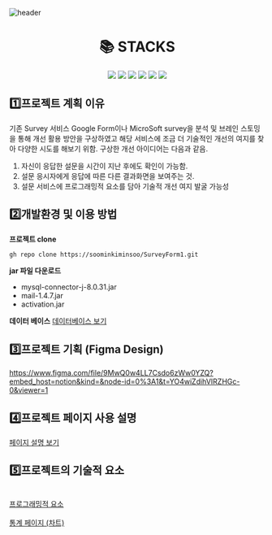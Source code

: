 ![header](https://capsule-render.vercel.app/api?type=Waving&color=auto&height=300&section=header&text=Survey%20form&fontSize=90)
<div align=center><h1>📚 STACKS</h1></div>
<div align=center> 
  <img src="https://img.shields.io/badge/java-007396?style=for-the-badge&logo=java&logoColor=white">
  <img src="https://img.shields.io/badge/html5-E34F26?style=for-the-badge&logo=html5&logoColor=white">
  <img src="https://img.shields.io/badge/javascript-F7DF1E?style=for-the-badge&logo=javascript&logoColor=black">

  <img src="https://img.shields.io/badge/jquery-0769AD?style=for-the-badge&logo=jquery&logoColor=white">
  <img src="https://img.shields.io/badge/mysql-4479A1?style=for-the-badge&logo=mysql&logoColor=white">
    <img src="https://img.shields.io/badge/git-F05032?style=for-the-badge&logo=git&logoColor=white">
  <br>
  

</div>

## :one:프로젝트 계획 이유
  기존 Survey 서비스 Google Form이나 MicroSoft survey을 분석 및 브레인 스토밍을 통해 개선 활용 방안을 구상하였고 해당 서비스에 조금     더 기술적인 개선의 여지를 찾아 다양한 시도를 해보기 위함.
  구상한 개선 아이디어는 다음과 같음.
  1.  자신이 응답한 설문을 시간이 지난 후에도 확인이 가능함.
  2.  설문 응시자에게 응답에 따른 다른 결과화면을 보여주는 것.
  3.  설문 서비스에 프로그래밍적 요소를 담아 기술적 개선 여지 발굴 가능성
## :two:개발환경 및 이용 방법

<b>프로젝트 clone</b>
```xml
gh repo clone https://soominkiminsoo/SurveyForm1.git
```
 <b>jar 파일 다운로드</b>
* mysql-connector-j-8.0.31.jar
* mail-1.4.7.jar
* activation.jar
   
<b>데이터 베이스</b>
[데이터베이스 보기](https://github.com/soominkiminsoo/SurveyForm1/blob/712801d77cc69d13665eb9b10a81b2e6a7e250a0/database.md)
## :three:프로젝트 기획 (Figma Design) 
https://www.figma.com/file/9MwQ0w4LL7Csdo6zWw0YZQ?embed_host=notion&kind=&node-id=0%3A1&t=YO4wiZdihVIRZHGc-0&viewer=1
## :four:프로젝트 페이지 사용 설명
[페이지 설명 보기](https://github.com/soominkiminsoo/SurveyForm1/blob/209b5bf14ee8378269f7961ba7ecd641898a60a1/Page_decription.md) 
## :five:프로젝트의 기술적 요소
<br>[프로그래밍적 요소](https://github.com/soominkiminsoo/SurveyForm1/blob/4b1d255b251a2a9ecf1ba9a48d28e53a202a6125/Readme(programming).md)<br>
<br>[통계 페이지 (차트)](https://github.com/soominkiminsoo/SurveyForm1/blob/4d1bd157ed2473ffdcc1710c9b984deee567fff1/Readme(chart).md)<br> 
##


 

